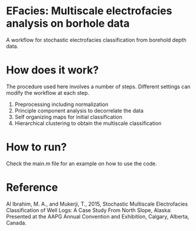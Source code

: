 # EFacies: Multiscale electrofacies analysis on borhole data

A workflow for stochastic electrofacies classification from borehold depth data.

# How does it work?

The procedure used here involves a number of steps. Different settings can modify the workflow at each step.
1. Preprocessing including normalization
2. Principle component analysis to decorrelate the data
3. Self organizing maps for initial classification
4. Hierarchical clustering to obtain the multiscale classification

# How to run?

Check the main.m file for an example on how to use the code.

# Reference
Al Ibrahim, M. A., and Mukerji, T., 2015, Stochastic Multiscale Electrofacies Classification of Well Logs: A Case Study From North Slope, Alaska: Presented at the AAPG Annual Convention and Exhibition, Calgary, Alberta, Canada.

